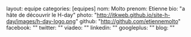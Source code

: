 layout: equipe
categories: [equipes]
nom: Molto
prenom: Etienne
bio: "a hâte de découvrir le H-day"
photo: "http://itkweb.github.io/site-h-day/images/h-day-logo.png"
github: "http://github.com/etiennemolto"
facebook: ""
twitter: ""
viadeo: ""
linkedin: ""
googleplus: ""
blog: ""
